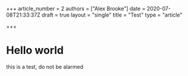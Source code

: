 +++
article_number = 2
authors = ["Alex Brooke"]
date = 2020-07-08T21:33:37Z
draft = true
layout = "single"
title = "Test"
type = "article"

+++
# Hello world

this is a test, do not be alarmed